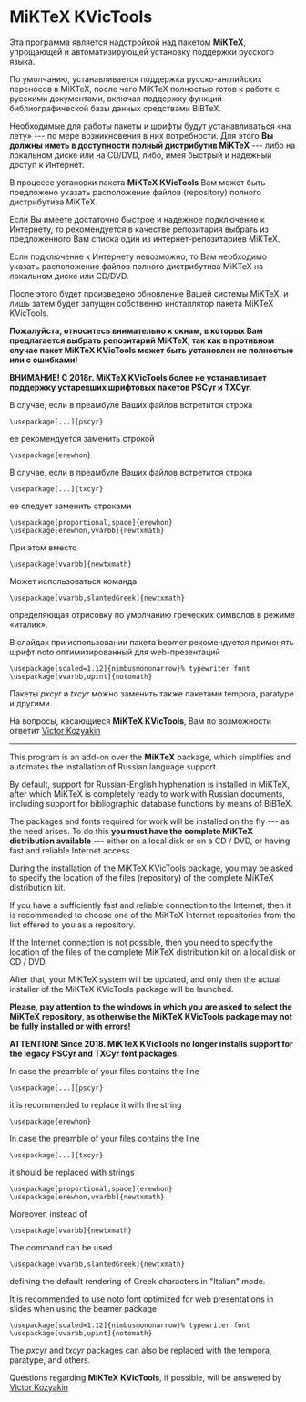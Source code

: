 # **MiKTeX KVicTools** 

Эта программа является надстройкой над пакетом **MiKTeX**, упрощающей и автоматизирующей установку поддержки русского языка.

По умолчанию, устанавливается поддержка русско-английских переносов в MiKTeX, после чего MiKTeX полностью готов к работе с русскими документами, включая поддержку функций библиографической базы данных средствами BiBTeX.

Необходимые для работы пакеты и шрифты будут устанавливаться «на лету» --- по мере возникновения в них потребности. Для этого **Вы должны иметь в доступности полный дистрибутив MiKTeX** --- либо на локальном диске или на CD/DVD, либо, имея быстрый и надежный доступ к Интернет.

В процессе установки пакета **MiKTeX KVicTools** Вам может быть предложено указать расположение файлов (repository) полного дистрибутива MiKTeX.

Если Вы имеете достаточно быстрое и надежное подключение к Интернету, то рекомендуется в качестве репозитария выбрать из предложенного Вам списка один из интернет-репозитариев MiKTeX.

Если подключение к Интернету невозможно, то Вам необходимо указать расположение файлов полного дистрибутива MiKTeX на локальном диске или CD/DVD.

После этого будет произведено обновление Вашей системы MiKTeX, и лишь затем будет запущен собственно инсталлятор пакета MiKTeX KVicTools.

**Пожалуйста, относитесь внимательно к окнам, в которых Вам предлагается выбрать репозитарий MiKTeX, так как в противном случае пакет MiKTeX KVicTools может быть установлен не полностью или с ошибками!**

**ВНИМАНИЕ! С 2018г. MiKTeX KVicTools более не устанавливает поддержку устаревших шрифтовых пакетов PSCyr и TXCyr.**

В случае, если в преамбуле Ваших файлов встретится строка
```
\usepackage[...]{pscyr}
```
ее рекомендуется заменить строкой
```
\usepackage{erewhon}
```
В случае, если в преамбуле Ваших файлов встретится строка
```
\usepackage[...]{txcyr}
```
ее следует заменить строками
```
\usepackage[proportional,space]{erewhon}
\usepackage[erewhon,vvarbb]{newtxmath}
```
При этом вместо
```
\usepackage[vvarbb]{newtxmath}
```
Может использоваться команда
```
\usepackage[vvarbb,slantedGreek]{newtxmath}
```
определяющая отрисовку по умолчанию греческих символов в режиме «италик».

В слайдах при использовании пакета beamer рекомендуется применять шрифт noto оптимизированный для web-презентаций
```
\usepackage[scaled=1.12]{nimbusmononarrow}% typewriter font
\usepackage[vvarbb,upint]{notomath}
```
Пакеты *pxcyr* и *txcyr* можно заменить также пакетами temporа, paratype и другими.

На вопросы, касающиеся **MiKTeX KVicTools**, Вам по возможности ответит [Victor Kozyakin](mailto:kozyakin@iitp.ru)

---

This program is an add-on over the **MiKTeX** package, which simplifies and automates the installation of Russian language support.

By default, support for Russian-English hyphenation is installed in MiKTeX, after which MiKTeX is completely ready to work with Russian documents, including support for bibliographic database functions by means of BiBTeX.

The packages and fonts required for work will be installed on the fly --- as the need arises. To do this **you must have the complete MiKTeX distribution available** --- either on a local disk or on a CD / DVD, or having fast and reliable Internet access.

During the installation of the MiKTeX KVicTools package, you may be asked to specify the location of the files (repository) of the complete MiKTeX distribution kit.

If you have a sufficiently fast and reliable connection to the Internet, then it is recommended to choose one of the MiKTeX Internet repositories from the list offered to you as a repository.

If the Internet connection is not possible, then you need to specify the location of the files of the complete MiKTeX distribution kit on a local disk or CD / DVD.

After that, your MiKTeX system will be updated, and only then the actual installer of the MiKTeX KVicTools package will be launched.

**Please, pay attention to the windows in which you are asked to select the MiKTeX repository, as otherwise the MiKTeX KVicTools package may not be fully installed or with errors!**

**ATTENTION! Since 2018. MiKTeX KVicTools no longer installs support for the legacy PSCyr and TXCyr font packages.**

In case the preamble of your files contains the line
```
\usepackage[...]{pscyr}
```
it is recommended to replace it with the string
```
\usepackage{erewhon}
```
In case the preamble of your files contains the line
```
\usepackage[...]{txcyr}
```
it should be replaced with strings
```
\usepackage[proportional,space]{erewhon}
\usepackage[erewhon,vvarbb]{newtxmath}
```
Moreover, instead of
```
\usepackage[vvarbb]{newtxmath}
```
The command can be used
```
\usepackage[vvarbb,slantedGreek]{newtxmath}
```
defining the default rendering of Greek characters in "Italian" mode.

It is recommended to use noto font optimized for web presentations in slides when using the beamer package
```
\usepackage[scaled=1.12]{nimbusmononarrow}% typewriter font
\usepackage[vvarbb,upint]{notomath}
```
The *pxcyr* and *txcyr* packages can also be replaced with the tempora, paratype, and others.

Questions regarding **MiKTeX KVicTools**, if possible, will be answered by  [Victor Kozyakin](mailto:kozyakin@iitp.ru)